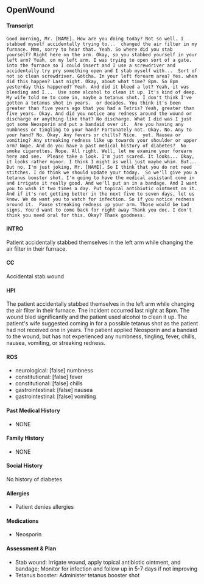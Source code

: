 OpenWound
---
#### Transcript
```
Good morning, Mr. [NAME]. How are you doing today? Not so well. I stabbed myself accidentally trying to...  changed the air filter in my furnace. Mmm, sorry to hear that. Yeah. So where did you stab yourself? Right here on the arm. Okay, so you stabbed yourself in your left arm? Yeah, on my left arm. I was trying to open sort of a gate.  into the furnace so I could insert and I use a screwdriver and accidentally try pry something open and I stab myself with...  Sort of not so clean screwdriver. Gotcha. In your left forearm area? Yes. when did this happen? Last night. Okay, about what time? 8pm. So 8pm yesterday this happened? Yeah. And did it bleed a lot? Yeah, it was bleeding and I...  Use some alcohol to clean it up. It's kind of deep. My wife told me to come in, maybe a tetanus shot. I don't think I've gotten a tetanus shot in years.  or decades. You think it's been greater than five years ago that you had a Tetris? Yeah, greater than five years. Okay. And did you notice any redness around the wound or discharge or anything like that? No discharge. What I did was I just got some Neosporin and put a bandaid over it.  Are you having any numbness or tingling to your hand? Fortunately not. Okay. No. Any to your hand? No. Okay. Any fevers or chills? Nice.  yet. Nausea or vomiting? Any streaking redness like up towards your shoulder or upper arm? Nope. And do you have a past medical history of diabetes?  No smoke cigarettes. Nope. All right. Well, let me examine your forearm here and see.  Please take a look. I'm just scared. It looks... Okay, it looks rather minor. I think I might as well just maybe whim. But...  But no, I'm just joking, Mr. [NAME]. So I think that you do not need stitches. I do think we should update your today.  So we'll give you a tetanus booster shot. I'm going to have the medical assistant come in and irrigate it really good. And we'll put an in a bandage. And I want you to wash it two times a day. Put topical antibiotic ointment on it. And if it's not getting better in the next five to seven days, let us know. We do want you to watch for infection. So if you notice redness around it.  Pause streaking redness up your arm. Those would be bad signs. You'd want to come back for right away Thank you doc. I don't think you need oral for this. Okay? Thank goodness.
```

#### INTRO 
Patient accidentally stabbed themselves in the left arm while changing the air filter in their furnace. 

#### CC 
Accidental stab wound 

#### HPI 
The patient accidentally stabbed themselves in the left arm while changing the air filter in their furnace. The incident occurred last night at 8pm. The wound bled significantly and the patient used alcohol to clean it up. The patient's wife suggested coming in for a possible tetanus shot as the patient had not received one in years. The patient applied Neosporin and a bandaid to the wound, but has not experienced any numbness, tingling, fever, chills, nausea, vomiting, or streaking redness.

#### ROS 
- neurological: [false] numbness 
- constitutional: [false] fever 
- constitutional: [false] chills 
- gastrointestinal: [false] nausea 
- gastrointestinal: [false] vomiting 

#### Past Medical History 
- NONE

#### Family History 
- NONE

#### Social History 
No history of diabetes

#### Allergies 
- Patient denies allergies

#### Medications 
- Neosporin

#### Assessment & Plan 
- Stab wound: Irrigate wound, apply topical antibiotic ointment, and bandage; Monitor for infection and follow up in 5-7 days if not improving
- Tetanus booster: Administer tetanus booster shot

